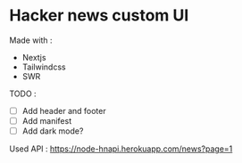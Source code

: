 # Hacker news custom UI

Made with :
- Nextjs
- Tailwindcss
- SWR 


TODO :

- [ ] Add header and footer
- [ ] Add manifest
- [ ] Add dark mode? 

Used API : https://node-hnapi.herokuapp.com/news?page=1
